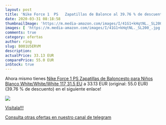 ```yaml
---
layout: post
title: 'Nike Force 1  PS   Zapatillas de Balonce al 39.76 % de descuento'
date: 2020-03-31 08:18:58
thumbnailImage: 'https://m.media-amazon.com/images/I/41G1+kHqtNL._SL200_.jpg'
images: [ 'https://m.media-amazon.com/images/I/41G1+kHqtNL._SL200_.jpg' ]
comments: true
category: ofertas
author: ring
slug: B001U5ERVM
description:
actualPrice: 33.13 EUR
comparePrice: 55.0 EUR
inStock: true
---
```


Ahora mismo tienes [Nike Force 1  PS   Zapatillas de Baloncesto para Niños  Blanco  White/White/White 117   31.5 EU](https://www.amazon.com/dp/B001U5ERVM/?tag=redken08-20) a 33.13 EUR (original: 55.0 EUR) (39.76 %  de descuento) en el siguiente enlace!

[![](https://m.media-amazon.com/images/I/41G1+kHqtNL._SL200_.jpg)](https://www.amazon.com/dp/B001U5ERVM/?tag=redken08-20)

[Visítala!!!](https://www.amazon.com/dp/B001U5ERVM/?tag=redken08-20)

[Consulta otras ofertas en nuestro canal de telegram](https://t.me/s/ofertas25)
